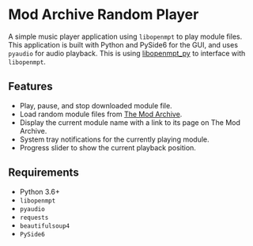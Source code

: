 # Mod Archive Random Player
A simple music player application using `libopenmpt` to play module files. This application is built with Python and PySide6 for the GUI, and uses `pyaudio` for audio playback. This is using [libopenmpt_py](https://github.com/shroom00/libopenmpt_py) to interface with `libopenmpt`.

## Features

- Play, pause, and stop downloaded module file.
- Load random module files from [The Mod Archive](https://modarchive.org).
- Display the current module name with a link to its page on The Mod Archive.
- System tray notifications for the currently playing module.
- Progress slider to show the current playback position.

## Requirements

- Python 3.6+
- `libopenmpt`
- `pyaudio`
- `requests`
- `beautifulsoup4`
- `PySide6`

